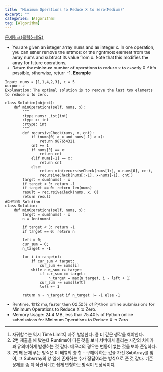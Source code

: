```yaml
---
title: "Minimum Operations to Reduce X to Zero(Medium)"
excerpt: ""
categories: [Algorithm]
tag: [Algorithm]
---
```

[문제링크(클릭하세요)](https://leetcode.com/problems/minimum-operations-to-reduce-x-to-zero/)
+ You are given an integer array nums and an integer x. In one operation, you can either remove the leftmost or the rightmost element from the array nums and subtract its value from x. Note that this modifies the array for future operations.
+ Return the minimum number of operations to reduce x to exactly 0 if it's possible, otherwise, return -1.
**Example**

```
Input: nums = [1,1,4,2,3], x = 5
Output: 2
Explanation: The optimal solution is to remove the last two elements to reduce x to zero.
```

```
class Solution(object):
    def minOperations(self, nums, x):
        """
        :type nums: List[int]
        :type x: int
        :rtype: int
        """
        def recursiveCheck(nums, x, cnt):
            if (nums[0] > x and nums[-1] > x):
                return 987654321
            cnt += 1
            if nums[0] == x:
                return cnt
            elif nums[-1] == x:
                return cnt
            else:
                return min(recursiveCheck(nums[1:], x-nums[0], cnt),
                recursiveCheck(nums[:-1], x-nums[-1], cnt))
        target = sum(nums) - x
        if target < 0: return -1
        if target == 0: return len(nums)
        result = recursiveCheck(nums, x, 0)
        return result
#다른분의 Solution
class Solution:
    def minOperations(self, nums, x):
        target = sum(nums) - x
        n = len(nums)

        if target < 0: return -1
        if target == 0: return n

        left = 0;
        cur_sum = 0;
        n_target = -1

        for i in range(n):
            if cur_sum < target:
                cur_sum += nums[i]
            while cur_sum >= target:
                if cur_sum == target:
                    n_target = max(n_target, i - left + 1)
                cur_sum -= nums[left]
                left += 1

        return n - n_target if n_target != -1 else -1
```
+ Runtime: 1012 ms, faster than 82.52% of Python online submissions for Minimum Operations to Reduce X to Zero.
+ Memory Usage: 24.4 MB, less than 75.40% of Python online submissions for Minimum Operations to Reduce X to Zero
---
1. 재귀함수는 역시 Time Limit이 자주 발생한다. 좀 더 깊은 생각을 해야한다.
2. 2번 제출을 해 봤는데 Runtime이 다른 것을 보니 서버에서 돌리는 시간의 차이가 꽤 유의미하게 발생하는 것 같다. 메모리의 경우는 변동이 없는 것을 보아 준일하다.
3. 2번째 문제 푸는 방식은 이 배열의 총 합 - 구해야 하는 값을 가진 SubArray를 찾아, 그 SubArray의 양 옆에 존재하는 수가 정답이라는 방식으로 푼 것 같다. 기존 문제를 좀 더 직관적이고 쉽게 변형하는 방식이 인상적이다.